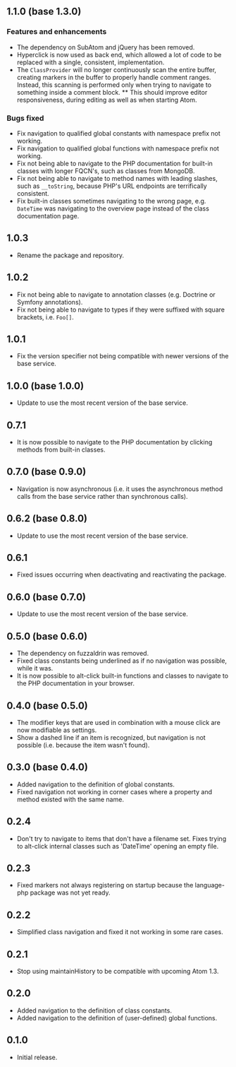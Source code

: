 ## 1.1.0 (base 1.3.0)
### Features and enhancements
* The dependency on SubAtom and jQuery has been removed.
* Hyperclick is now used as back end, which allowed a lot of code to be replaced with a single, consistent, implementation.
* The `ClassProvider` will no longer continuously scan the entire buffer, creating markers in the buffer to properly handle comment ranges. Instead, this scanning is performed only when trying to navigate to something inside a comment block.
** This should improve editor responsiveness, during editing as well as when starting Atom.

### Bugs fixed
* Fix navigation to qualified global constants with namespace prefix not working.
* Fix navigation to qualified global functions with namespace prefix not working.
* Fix not being able to navigate to the PHP documentation for built-in classes with longer FQCN's, such as classes from MongoDB.
* Fix not being able to navigate to method names with leading slashes, such as `__toString`, because PHP's URL endpoints are terrifically consistent.
* Fix built-in classes sometimes navigating to the wrong page, e.g. `DateTime` was navigating to the overview page instead of the class documentation page.

## 1.0.3
* Rename the package and repository.

## 1.0.2
* Fix not being able to navigate to annotation classes (e.g. Doctrine or Symfony annotations).
* Fix not being able to navigate to types if they were suffixed with square brackets, i.e. `Foo[]`.

## 1.0.1
* Fix the version specifier not being compatible with newer versions of the base service.

## 1.0.0 (base 1.0.0)
* Update to use the most recent version of the base service.

## 0.7.1
* It is now possible to navigate to the PHP documentation by clicking methods from built-in classes.

## 0.7.0 (base 0.9.0)
* Navigation is now asynchronous (i.e. it uses the asynchronous method calls from the base service rather than synchronous calls).

## 0.6.2 (base 0.8.0)
* Update to use the most recent version of the base service.

## 0.6.1
* Fixed issues occurring when deactivating and reactivating the package.

## 0.6.0 (base 0.7.0)
* Update to use the most recent version of the base service.

## 0.5.0 (base 0.6.0)
* The dependency on fuzzaldrin was removed.
* Fixed class constants being underlined as if no navigation was possible, while it was.
* It is now possible to alt-click built-in functions and classes to navigate to the PHP documentation in your browser.

## 0.4.0 (base 0.5.0)
* The modifier keys that are used in combination with a mouse click are now modifiable as settings.
* Show a dashed line if an item is recognized, but navigation is not possible (i.e. because the item wasn't found).

## 0.3.0 (base 0.4.0)
* Added navigation to the definition of global constants.
* Fixed navigation not working in corner cases where a property and method existed with the same name.

## 0.2.4
* Don't try to navigate to items that don't have a filename set. Fixes trying to alt-click internal classes such as 'DateTime' opening an empty file.

## 0.2.3
* Fixed markers not always registering on startup because the language-php package was not yet ready.

## 0.2.2
* Simplified class navigation and fixed it not working in some rare cases.

## 0.2.1
* Stop using maintainHistory to be compatible with upcoming Atom 1.3.

## 0.2.0
* Added navigation to the definition of class constants.
* Added navigation to the definition of (user-defined) global functions.

## 0.1.0
* Initial release.
